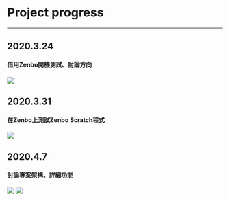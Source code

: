 # **Project progress**
---
## **2020.3.24**
#### 借用Zenbo開機測試、討論方向
![](https://i.imgur.com/3bSaY79.jpg)


## **2020.3.31**
#### 在Zenbo上測試Zenbo Scratch程式
![](https://i.imgur.com/tf1CR1b.jpg)

## **2020.4.7**
#### 討論專案架構、詳細功能
![](https://i.imgur.com/vIeBo6v.jpg)
![](https://i.imgur.com/sVsGOgQ.jpg)

